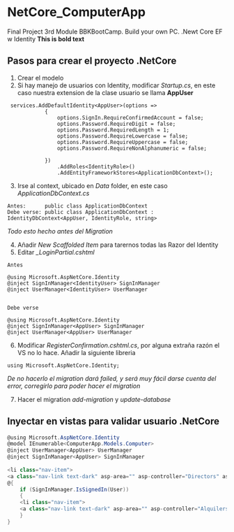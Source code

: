 # NetCore_ComputerApp
Final Project 3rd Module BBKBootCamp. Build your own PC. .Newt Core EF w Identity
**This is bold text**

## Pasos para crear el proyecto .NetCore
1. Crear el modelo
2. Si hay manejo de usuarios con Identity, modificar *Startup.cs*, en este caso nuestra extension de la clase usuario se llama **AppUser**
```
 services.AddDefaultIdentity<AppUser>(options =>
            {
                options.SignIn.RequireConfirmedAccount = false;
                options.Password.RequireDigit = false;
                options.Password.RequiredLength = 1;
                options.Password.RequireLowercase = false;
                options.Password.RequireUppercase = false;
                options.Password.RequireNonAlphanumeric = false;

            })
                .AddRoles<IdentityRole>()
                .AddEntityFrameworkStores<ApplicationDbContext>();
```
3. Irse al context, ubicado en *Data* folder, en este caso *ApplicationDbContext.cs*
```
Antes:      public class ApplicationDbContext 
Debe verse: public class ApplicationDbContext : IdentityDbContext<AppUser, IdentityRole, string>
```
*Todo esto hecho antes del Migration*

4. Añadir *New Scaffolded Item* para tarernos todas las Razor del Identity
5. Editar *_LoginPartial.cshtml*
```
Antes

@using Microsoft.AspNetCore.Identity
@inject SignInManager<IdentityUser> SignInManager
@inject UserManager<IdentityUser> UserManager


Debe verse

@using Microsoft.AspNetCore.Identity
@inject SignInManager<AppUser> SignInManager
@inject UserManager<AppUser> UserManager
```
6. Modificar *RegisterConfirmation.cshtml.cs*, por alguna extraña razón el VS no lo hace. Añadir la siguiente libreria
```
using Microsoft.AspNetCore.Identity;
```
_De no hacerlo el migration dará failed, y será muy fácil darse cuenta del error, corregirlo para poder hacer el migration_

7. Hacer el migration *add-migration* y *update-database*

## Inyectar en vistas para validar usuario .NetCore

````C#
@using Microsoft.AspNetCore.Identity
@model IEnumerable<ComputerApp.Models.Computer>
@inject UserManager<AppUser> UserManager
@inject SignInManager<AppUser> SignInManager
    
<li class="nav-item">
<a class="nav-link text-dark" asp-area="" asp-controller="Directors" asp-action="Index">Directores</a></li>
@{
	if (SignInManager.IsSignedIn(User))
    {
    <li class="nav-item">
    <a class="nav-link text-dark" asp-area="" asp-controller="Alquilers" asp 				action="Index">Alquileres</a></li>
    }
}
````



